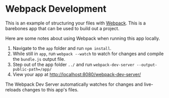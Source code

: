 # Webpack Development

This is an example of structuring your files with [Webpack](https://webpack.github.io/). This is a barebones app that can be used to build out a project.

Here are some notes about using Webpack when running this app locally.

1. Navigate to the `app` folder and run `npm install`.
1. While still in `app`,  run `webpack --watch` to watch for changes and compile the `bundle.js` output file.
1. Step out of the app folder `../` and run `webpack-dev-server --output-public-path=/app/`
1. View your app at [http://localhost:8080/webpack-dev-server/](http://localhost:8080/webpack-dev-server/)

The Webpack Dev Server automatically watches for changes and live-reloads changes to this app's files.